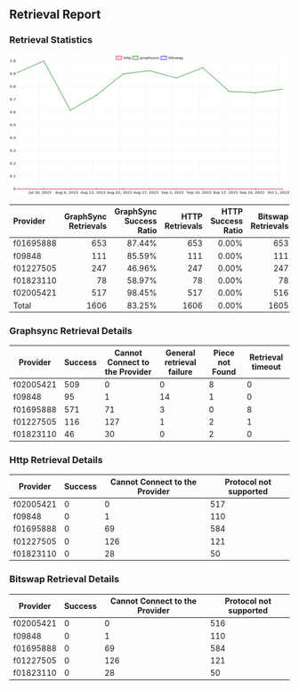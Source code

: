 ## Retrieval Report
### Retrieval Statistics
<img src="https://raw.githubusercontent.com/data-preservation-programs/filplus-checker-assets/main/filecoin-project/filecoin-plus-large-datasets/issues/2060/1696734761150.png"/>

| Provider  | GraphSync Retrievals | GraphSync Success Ratio | HTTP Retrievals | HTTP Success Ratio | Bitswap Retrievals | Bitswap Success Ratio |
| :-------- | -------------------: | ----------------------: | --------------: | -----------------: | -----------------: | --------------------: |
| f01695888 |                  653 |                  87.44% |             653 |              0.00% |                653 |                 0.00% |
| f09848    |                  111 |                  85.59% |             111 |              0.00% |                111 |                 0.00% |
| f01227505 |                  247 |                  46.96% |             247 |              0.00% |                247 |                 0.00% |
| f01823110 |                   78 |                  58.97% |              78 |              0.00% |                 78 |                 0.00% |
| f02005421 |                  517 |                  98.45% |             517 |              0.00% |                516 |                 0.00% |
| Total     |                 1606 |                  83.25% |            1606 |              0.00% |               1605 |                 0.00% |

### Graphsync Retrieval Details
| Provider  | Success | Cannot Connect to the Provider | General retrieval failure | Piece not Found | Retrieval timeout |
| --------- | ------- | ------------------------------ | ------------------------- | --------------- | ----------------- |
| f02005421 | 509     | 0                              | 0                         | 8               | 0                 |
| f09848    | 95      | 1                              | 14                        | 1               | 0                 |
| f01695888 | 571     | 71                             | 3                         | 0               | 8                 |
| f01227505 | 116     | 127                            | 1                         | 2               | 1                 |
| f01823110 | 46      | 30                             | 0                         | 2               | 0                 |

### Http Retrieval Details
| Provider  | Success | Cannot Connect to the Provider | Protocol not supported |
| --------- | ------- | ------------------------------ | ---------------------- |
| f02005421 | 0       | 0                              | 517                    |
| f09848    | 0       | 1                              | 110                    |
| f01695888 | 0       | 69                             | 584                    |
| f01227505 | 0       | 126                            | 121                    |
| f01823110 | 0       | 28                             | 50                     |

### Bitswap Retrieval Details
| Provider  | Success | Cannot Connect to the Provider | Protocol not supported |
| --------- | ------- | ------------------------------ | ---------------------- |
| f02005421 | 0       | 0                              | 516                    |
| f09848    | 0       | 1                              | 110                    |
| f01695888 | 0       | 69                             | 584                    |
| f01227505 | 0       | 126                            | 121                    |
| f01823110 | 0       | 28                             | 50                     |
